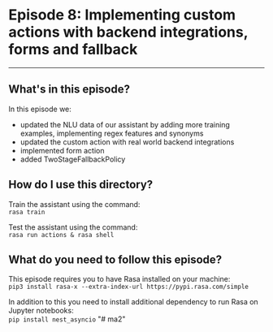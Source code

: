 # Episode 8: Implementing custom actions with backend integrations, forms and fallback

---
## What's in this episode?

In this episode we:
- updated the NLU data of our assistant by adding more training examples, implementing regex features and synonyms
- updated the custom action with real world backend integrations
- implemented form action
- added TwoStageFallbackPolicy

## How do I use this directory?
Train the assistant using the command:  
`rasa train`

Test the assistant using the command:  
`rasa run actions & rasa shell`

## What do you need to follow this episode?

This episode requires you to have Rasa installed on your machine:  
```pip3 install rasa-x --extra-index-url https://pypi.rasa.com/simple```

In addition to this you need to install additional dependency to run Rasa on Jupyter 
notebooks:  
```pip install nest_asyncio```
"# ma2" 
